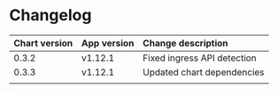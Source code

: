 # Changelog

| Chart version | App version | Change description |
| :------------ | :---------- | :----------------- |
| 0.3.2 | v1.12.1 | Fixed ingress API detection |
| 0.3.3 | v1.12.1 | Updated chart dependencies |
| | | |
